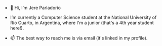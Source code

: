 - 👋 Hi, I’m Jere Parladorio
- I’m currently a Computer Science student at the National University of Rio Cuarto, in Argentina,
  where I'm a junior (that's a 4th year student here!).

- 📫 The best way to reach me is via email (it's linked in my profile).

<!---
jereparla/jereparla is a ✨ special ✨ repository because its `README.md` (this file) appears on your GitHub profile.
You can click the Preview link to take a look at your changes.
--->
